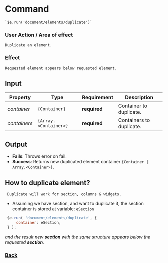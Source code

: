 # Command
    `$e.run('document/elements/duplicate')`

### User Action / Area of effect
    Duplicate an element.
     
### Effect
    Requested element appears below requested element.

## Input
| Property     | Type                  | Requirement   | Description |
|---           |---                    |---            |---|
| _container_  | `{Container}`         | **required**  | Container to duplicate.
| _containers_ | `{Array.<Container>}` | **required**  | Containers to duplicate.

## Output
   * **Fails**: Throws error on fail.
   * **Success**: Returns new duplicated element container `{Container | Array.<Container>}`.
   
## How to duplicate element? 
     Duplicate will work for section, columns & widgets.
   * Assuming we have section, and want to duplicate it, the section container is stored at variable:
   `eSection`
   ```javascript
    $e.run( 'document/elements/duplicate', { 
        container: eSection,
    } );
   ```
   _and the result new **section** with the same structure appears below the requested **section**._

### [Back](../usability.index.md) 
